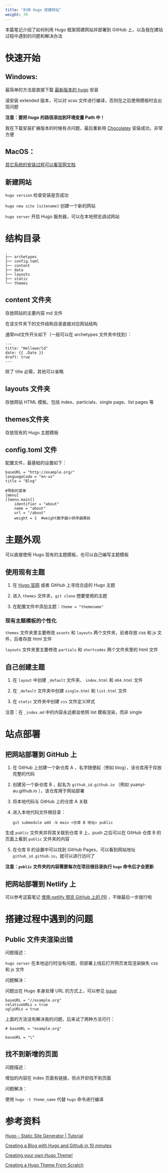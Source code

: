 ```yaml
---
title: "利用 Hugo 搭建网站"
weight: 70
---
```


本篇笔记介绍了如何利用 Hugo 框架搭建网站并部署到 GitHub 上，以及我在建站过程中遇到的问题和解决办法

# 快速开始

## Windows:
    
最简单的方法是直接下载 [最新版本的 hugo](https://github.com/gohugoio/hugo/releases) 安装

请安装 extended 版本，可以对 scss 文件进行编译，否则在之后使用模板时会出现问题

**注意：要把 hugo 的路径添加到环境变量 Path 中！**

我在下载安装扩展版本的时候有点问题，最后重新用 [Chocolatey](https://gohugo.io/getting-started/installing/#chocolatey-windows) 安装成功，非常方便

## MacOS：

[其它系统的安装过程可以看官网文档](https://gohugo.io/getting-started/installing/)

## 新建网站

`hugo version` 检查安装是否成功

`hugo new site [sitename]` 创建一个新的网站

`hugo server` 开启 Hugo 服务器，可以在本地预览调试网站

# 结构目录
```
.
├── archetypes 
├── config.toml
├── content
├── data
├── layouts
├── static
└── themes
```

## content 文件夹

存放网站的主要内容 md 文件

在该文件夹下的文件结构目录直接对应网站结构

通常md文件开头如下（一般可以在 archetypes 文件夹中找到）：

```
---
title: "Helloworld"
date: {{ .Date }}
draft: true
---
```

除了 title 必需，其他可以省略

## layouts 文件夹

存放网站 HTML 模板，包括 index、particials、single page、list pages 等

## themes文件夹

存放现有的 Hugo 主题模板

## config.toml 文件

配置文件，最基础的设置如下：

```
baseURL = "http://example.org/"
languageCode = "en-us"
title = "Blog"

#导航栏菜单
[menu]
[[menu.main]]
    identifier = "about"
    name = "about"
    url = "/about"
    weight = 1  #weight数字越小排序越靠前
```

# 主题外观

可以直接使用 Hugo 现有的主题模板，也可以自己编写主题模板

## 使用现有主题

1. 在 [Hugo 官网](https://themes.gohugo.io/) 或者 GitHub 上寻找合适的 Hugo 主题

2. 进入 `themes` 文件夹，`git clone` 想要使用的主题

3. 在配置文件中添加主题：`theme = "themename"`

### 现有主题模板的个性化

`themes` 文件夹里主要修改 `assets` 和 `layouts` 两个文件夹，前者存放 css 和 js 文件，后者存放 html 文件

`layouts` 文件夹里主要修改 `partials` 和 `shortcodes` 两个文件夹里的 html 文件

## 自己创建主题

1. 在 `layout` 中创建 `_default` 文件夹、 `index.html` 和 `404.html` 文件

2. 在 `_default` 文件夹中创建 `single.html` 和 `list.html` 文件
    
3. 在 `static` 文件夹中创建 `css` 文件定义样式

注意：在 `_index.md` 中的内容永远都会依照 list 模板渲染，而非 single

# 站点部署

## 把网站部署到 GitHub 上

1. 在 GitHub 上创建一个新仓库 A ，名字随便起（例如 blog），该仓库用于存放完整的代码

2. 创建另一个新仓库 B ，起名为 `github_id.github.io` （例如 yuanyi-au.github.io ），该仓库用于网站部署

3. 将本地代码与 GitHub 上的仓库 A 关联

4. 进入本地代码文件根目录：

    `git submodule add -b main <仓库 B 地址> public` 

生成 `public` 文件夹并将其关联到仓库 B 上，push 之后可以在 GitHub 仓库 B 的页面上看到 `public` 文件夹的内容

5. 在仓库 B 的设置中可以找到 GitHub Pages，可以看到网站地址 `github_id.github.io`，就可以进行访问了

**注意：`public` 文件夹的内容需要每次在项目根目录执行 `hugo` 命令后才会更新**

## 把网站部署到 Netlify 上

可以参考这篇笔记 [使用 netlify 预览 GitHub 上的 PR](https://yuanyi-au.github.io/notes/netlify/) ，不做最后一步就行啦

# 搭建过程中遇到的问题

## Public 文件夹渲染出错

问题描述：

`hugo server` 在本地运行时没有问题，但部署上线后打开网页发现渲染缺失 css 和 js 文件

问题解决：

问题出在 Hugo 本身处理 URL 的方式上，可以参见 [issue](https://github.com/matcornic/hugo-theme-learn/issues/125) 

```
baseURL = "//example.org"
relativeURLs = true
uglyURLs = true
```

上面的方法没有解决我的问题，后来试了两种方法可行：

`# baseURL = "example.org"`

`baseURL = "\"`

## 找不到新增的页面

问题描述：

增加的内容在 index 页面有链接，但点开却找不到页面

问题解决：

使用 `hugo -t theme_name` 代替 `hugo` 命令进行编译

# 参考资料

[ Hugo - Static Site Generator | Tutorial ](https://www.youtube.com/watch?v=qtIqKaDlqXo&list=PLLAZ4kZ9dFpOnyRlyS-liKL5ReHDcj4G3)

[ Creating a Blog with Hugo and Github in 10 minutes ](https://www.youtube.com/watch?v=LIFvgrRxdt4&t=247s)

[ Creating your own Hugo Theme! ](https://www.youtube.com/watch?v=wcMqrb3v2SM&list=LLm-KB0VAVChbSZPeDA_WqSg)

[ Creating a Hugo Theme From Scratch ](https://retrolog.io/blog/creating-a-hugo-theme-from-scratch/)